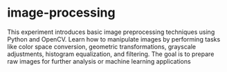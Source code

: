# image-processing
This experiment introduces basic image preprocessing techniques using Python and OpenCV. Learn how to manipulate images by performing tasks like color space conversion, geometric transformations, grayscale adjustments, histogram equalization, and filtering. The goal is to prepare raw images for further analysis or machine learning applications
